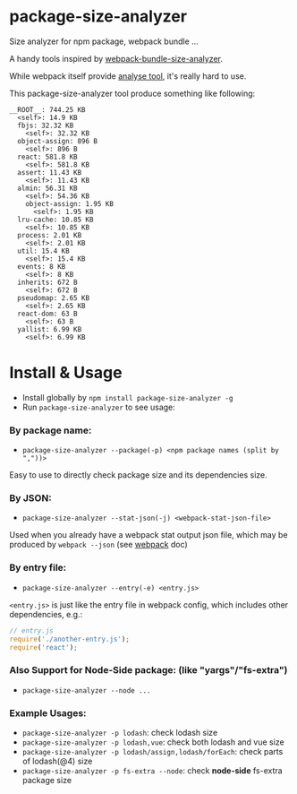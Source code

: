 # package-size-analyzer
Size analyzer for npm package, webpack bundle ...

A handy tools inspired by [webpack-bundle-size-analyzer](https://github.com/robertknight/webpack-bundle-size-analyzer).

While webpack itself provide [analyse tool](http://webpack.github.com/analyse), it's really hard to use.

This package-size-analyzer tool produce something like following:

```
__ROOT__: 744.25 KB
  <self>: 14.9 KB
  fbjs: 32.32 KB
    <self>: 32.32 KB
  object-assign: 896 B
    <self>: 896 B
  react: 581.8 KB
    <self>: 581.8 KB
  assert: 11.43 KB
    <self>: 11.43 KB
  almin: 56.31 KB
    <self>: 54.36 KB
    object-assign: 1.95 KB
      <self>: 1.95 KB
  lru-cache: 10.85 KB
    <self>: 10.85 KB
  process: 2.01 KB
    <self>: 2.01 KB
  util: 15.4 KB
    <self>: 15.4 KB
  events: 8 KB
    <self>: 8 KB
  inherits: 672 B
    <self>: 672 B
  pseudomap: 2.65 KB
    <self>: 2.65 KB
  react-dom: 63 B
    <self>: 63 B
  yallist: 6.99 KB
    <self>: 6.99 KB
```


# Install & Usage

- Install globally by `npm install package-size-analyzer -g`
- Run `package-size-analyzer` to see usage:

### By package name:

- `package-size-analyzer --package(-p) <npm package names (split by ","))>`

Easy to use to directly check package size and its dependencies size.

### By JSON:

- `package-size-analyzer --stat-json(-j) <webpack-stat-json-file>`

Used when you already have a webpack stat output json file, which may be produced by `webpack --json` (see [webpack](http://webpack.github.io/docs/cli.html#json) doc)


### By entry file:

- `package-size-analyzer --entry(-e) <entry.js>`

`<entry.js>` is just like the entry file in webpack config, which includes other dependencies, e.g.:

```javascript
// entry.js
require('./another-entry.js');
require('react');
```

### Also Support for Node-Side package: (like "yargs"/"fs-extra")

- `package-size-analyzer --node ...`

### Example Usages:

- `package-size-analyzer -p lodash`: check lodash size
- `package-size-analyzer -p lodash,vue`: check both lodash and vue size
- `package-size-analyzer -p lodash/assign,lodash/forEach`: check parts of lodash(@4) size
- `package-size-analyzer -p fs-extra --node`: check **node-side** fs-extra package size
